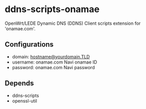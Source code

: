 # ddns-scripts-onamae

OpenWrt/LEDE Dynamic DNS (DDNS) Client scripts extension for 'onamae.com'.

## Configurations

- domain: hostname@yourdomain.TLD
- username: onamae.com Navi onamae ID
- password: onamae.com Navi password

## Depends

- ddns-scripts
- openssl-util
